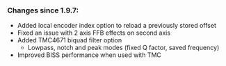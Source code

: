 ### Changes since 1.9.7:
- Added local encoder index option to reload a previously stored offset
- Fixed an issue with 2 axis FFB effects on second axis
- Added TMC4671 biquad filter option
  - Lowpass, notch and peak modes (fixed Q factor, saved frequency)
- Improved BISS performance when used with TMC